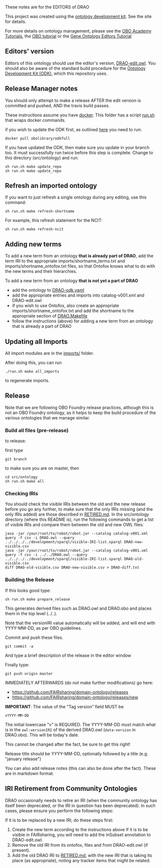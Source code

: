 These notes are for the EDITORS of DRAO

This project was created using the [ontology development kit](https://github.com/INCATools/ontology-development-kit). See the site for details.

For more details on ontology management, please see the 
[OBO Academy Tutorials](https://oboacademy.github.io/obook/), the
[OBO tutorial](https://github.com/jamesaoverton/obo-tutorial) or the [Gene Ontology Editors Tutorial](https://go-protege-tutorial.readthedocs.io/en/latest/)

## Editors' version

Editors of this ontology should use the editor's version, [DRAO-edit.owl](DRAO-edit.owl). You should also be aware of the standard build procedure for the [Ontology Development Kit (ODK)](https://github.com/INCATools/ontology-development-kit), which this repository uses.

## Release Manager notes

You should only attempt to make a release AFTER the edit version is
committed and pushed, AND the travis build passes.

These instructions assume you have
[docker](https://www.docker.com/get-docker). This folder has a script
[run.sh](run.sh) that wraps docker commands.

if you wish to update the ODK first, as outlined [here](https://oboacademy.github.io/obook/howto/odk-update/) you need to run:

	docker pull obolibrary/odkfull

If you have updated the ODK, then make sure you update in your branch too. It must successfully run twice before this step is complete. Change to this directory (src/ontology) and run:

	sh run.sh make update_repo
	sh run.sh make update_repo

## Refresh an imported ontology

If you want to just refresh a single ontology during any editing, use this command:

	sh run.sh make refresh-shortname

For example, this refresh statement for the NCIT:

	sh run.sh make refresh-ncit

## Adding new terms

To add a new term from an ontology **that is already part of DRAO**, add the term IRI to the appropriate imports/shortname_terms.txt and imports/shortname_ontofox.txt files, so that Ontofox knows what to do with the new terms and their hierarchies.

To add a new term from an ontology **that is not yet a part of DRAO** 
* add the ontology to [DRAO-odk.yaml](DRAO-odk.yaml) 
* add the appropriate entries and imports into catalog-v001.xml and DRAO-edit.owl
* if you wish to use Ontofox, also create an appropriate imports/shortname_ontofox.txt and add the shortname to the appropriate section of [DRAO.Makefile](DRAO.Makefile)
* follow the instructions (above) for adding a new term from an ontology that is already a part of DRAO


## Updating all Imports

All import modules are in the [imports/](imports/) folder.


After doing this, you can run

`./run.sh make all_imports`

to regenerate imports.


## Release

Note that we are following OBO Foundry release practices, although this is not an OBO Foundry ontology, as it helps to keep the build procedure of the various ontologies that we manage similar.

### Build all files (pre-release)

to release:

first type

    git branch

to make sure you are on master, then

    cd src/ontology
    sh run.sh make all

### Checking IRIs
You should check the visible IRIs between the old and the new release before you go any further, to make sure that the only IRIs missing (and the only IRIs added) are those described in [RETIRED.md](../../RETIRED.md). In the src/ontology directory (where this README is), run the following commands to get a list of visible IRIs and compare them between the old and new OWL files:

	java -jar /your/root/to/robot/robot.jar --catalog catalog-v001.xml query -f csv -i DRAO.owl --query ../../../../development/sparql/visible-IRI-list.sparql DRAO-new-visible.csv
	java -jar /your/root/to/robot/robot.jar --catalog catalog-v001.xml query -f csv -i ../../DRAO.owl --query ../../../../development/sparql/visible-IRI-list.sparql DRAO-old-visible.csv
	diff DRAO-old-visible.csv DRAO-new-visible.csv > DRAO-diff.txt

### Building the Release


If this looks good type:

    sh run.sh make prepare_release

This generates derived files such as DRAO.owl and DRAO.obo and places
them in the top level (../..).

Note that the versionIRI value automatically will be added, and will
end with YYYY-MM-DD, as per OBO guidelines.

Commit and push these files.

    git commit -a

And type a brief description of the release in the editor window

Finally type:

    git push origin master

IMMEDIATELY AFTERWARDS (do *not* make further modifications) go here:

 * https://github.com/FAIRsharing/domain-ontology/releases
 * https://github.com/FAIRsharing/domain-ontology/releases/new

__IMPORTANT__: The value of the "Tag version" field MUST be

    vYYYY-MM-DD

The initial lowercase "v" is REQUIRED. The YYYY-MM-DD *must* match
what is in the `owl:versionIRI` of the derived DRAO.owl (`data-version` in
DRAO.obo). This will be today's date.

This cannot be changed after the fact, be sure to get this right!

Release title should be YYYY-MM-DD, optionally followed by a title (e.g. "january release")

You can also add release notes (this can also be done after the fact). These are in markdown format.


## IRI Retirement from Community Ontologies

DRAO occasionally needs to retire an IRI (when the community ontology has itself been deprecated, or the IRI in question has been deprecated). In such cases, please ensure you perform the following steps:

If it is to be replaced by a new IRI, do these steps first:
1. Create the new term according to the instructions above  If it is to be visible in FAIRsharing, you will need to add the inSubset annotation to DRAO-edit.owl.
2. Remove the old IRI from its ontofox,  files and from DRAO-edit.owl (if present).
3. Add the old DRAO IRI to [RETIRED.md](../../RETIRED.md), with the new IRI that is taking its place (as appropriate), noting any tracker items that might be related.

